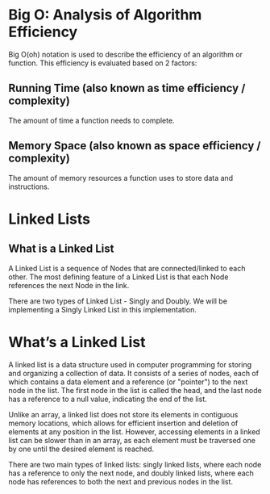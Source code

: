 # Big O: Analysis of Algorithm Efficiency
Big O(oh) notation is used to describe the efficiency of an algorithm or function. This efficiency is evaluated based on 2 factors:

## Running Time (also known as time efficiency / complexity)
The amount of time a function needs to complete.

## Memory Space (also known as space efficiency / complexity)
The amount of memory resources a function uses to store data and instructions.

# Linked Lists
## What is a Linked List
A Linked List is a sequence of Nodes that are connected/linked to each other. The most defining feature of a Linked List is that each Node references the next Node in the link.

There are two types of Linked List - Singly and Doubly. We will be implementing a Singly Linked List in this implementation.

# What’s a Linked List

A linked list is a data structure used in computer programming for storing and organizing a collection of data. It consists of a series of nodes, each of which contains a data element and a reference (or "pointer") to the next node in the list. The first node in the list is called the head, and the last node has a reference to a null value, indicating the end of the list.

Unlike an array, a linked list does not store its elements in contiguous memory locations, which allows for efficient insertion and deletion of elements at any position in the list. However, accessing elements in a linked list can be slower than in an array, as each element must be traversed one by one until the desired element is reached.

There are two main types of linked lists: singly linked lists, where each node has a reference to only the next node, and doubly linked lists, where each node has references to both the next and previous nodes in the list.